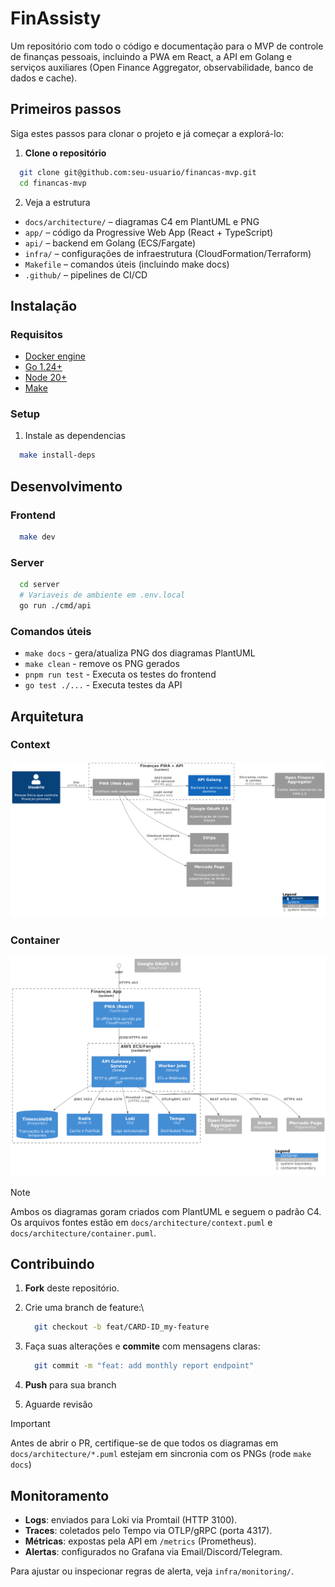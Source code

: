 # FinAssisty

Um repositório com todo o código e documentação para o MVP de controle de
finanças pessoais, incluindo a PWA em React, a API em Golang e serviços auxiliares
(Open Finance Aggregator, observabilidade, banco de dados e cache).

## Primeiros passos

Siga estes passos para clonar o projeto e já começar a explorá-lo:

1. **Clone o repositório**

```bash
  git clone git@github.com:seu-usuario/financas-mvp.git
  cd financas-mvp
```

2. Veja a estrutura

- `docs/architecture/` – diagramas C4 em PlantUML e PNG
- `app/` – código da Progressive Web App (React + TypeScript)
- `api/` – backend em Golang (ECS/Fargate)
- `infra/` – configurações de infraestrutura (CloudFormation/Terraform)
- `Makefile` – comandos úteis (incluindo make docs)
- `.github/` – pipelines de CI/CD

## Instalação

### Requisitos

- [Docker engine](https://docs.docker.com/engine/install/)
- [Go 1.24+](https://go.dev/dl/)
- [Node 20+](https://nodejs.org/pt/download)
- [Make](https://www.gnu.org/software/make/)

### Setup

1. Instale as dependencias

```bash
  make install-deps
```

## Desenvolvimento

### Frontend

```bash
  make dev
```

### Server

```bash
  cd server
  # Variaveis de ambiente em .env.local
  go run ./cmd/api
```

### Comandos úteis

- `make docs` - gera/atualiza PNG dos diagramas PlantUML
- `make clean` - remove os PNG gerados
- `pnpm run test` - Executa os testes do frontend
- `go test ./...` - Executa testes da API

## Arquitetura

### Context

![./docs/architecture/context.png](./docs/architecture/context.png)

### Container

![./docs/architecture/container.png](./docs/architecture/container.png)

> [!NOTE]
>
> Ambos os diagramas goram criados com PlantUML e seguem o padrão C4.
> Os arquivos fontes estão em `docs/architecture/context.puml` e `docs/architecture/container.puml`.

## Contribuindo

1. **Fork** deste repositório.
2. Crie uma branch de feature:\

   ```bash
     git checkout -b feat/CARD-ID_my-feature
   ```

3. Faça suas alterações e **commite** com mensagens claras:

   ```bash
     git commit -m "feat: add monthly report endpoint"
   ```

4. **Push** para sua branch
5. Aguarde revisão

> [!IMPORTANT]
>
> Antes de abrir o PR, certifique-se de que todos os diagramas em `docs/architecture/*.puml`
> estejam em sincronia com os PNGs (rode `make docs`)

## Monitoramento

- **Logs**: enviados para Loki via Promtail (HTTP 3100).
- **Traces**: coletados pelo Tempo via OTLP/gRPC (porta 4317).
- **Métricas**: expostas pela API em `/metrics` (Prometheus).
- **Alertas**: configurados no Grafana via Email/Discord/Telegram.

Para ajustar ou inspecionar regras de alerta, veja `infra/monitoring/`.
